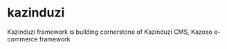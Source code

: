 kazinduzi
=========
Kazinduzi framework is building cornerstone of Kazinduzi CMS, Kazoso e-commerce framework
